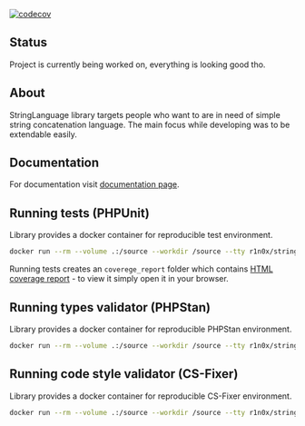 [![codecov](https://codecov.io/github/r1n0x/string-language/graph/badge.svg?token=VAFFHQTTUW)](https://codecov.io/github/r1n0x/string-language)

Status
--------------------------
Project is currently being worked on, everything is looking good tho.

About
--------------------------
StringLanguage library targets people who want to are in need of simple string
concatenation language. The main focus while developing was to be extendable easily.

Documentation
--------------------------
For documentation visit [documentation page](/TODO).

Running tests (PHPUnit)
--------------------------
Library provides a docker container for reproducible test environment.
```bash
docker run --rm --volume .:/source --workdir /source --tty r1n0x/string-language-container:1.0.1 composer run-script phpunit
```
Running tests creates an `coverege_report` folder which contains [HTML coverage report](https://docs.phpunit.de/en/11.4/code-coverage.html) - to view it simply open it in your browser.

Running types validator (PHPStan)
--------------------------
Library provides a docker container for reproducible PHPStan environment.
```bash
docker run --rm --volume .:/source --workdir /source --tty r1n0x/string-language-container:1.0.1 composer run-script phpstan
```

Running code style validator (CS-Fixer)
--------------------------
Library provides a docker container for reproducible CS-Fixer environment.
```bash
docker run --rm --volume .:/source --workdir /source --tty r1n0x/string-language-container:1.0.1 composer run-script csfixer
```